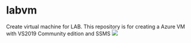 # labvm
Create virtual machine for LAB. This repository is for creating a Azure VM with VS2019 Community edition and SSMS 
<a href="https://portal.azure.com/#create/Microsoft.Template/uri/https://raw.githubusercontent.com/nivedv/labvm/master/scripts/template.json" target="_blank">
  <img src="https://aka.ms/deploytoazurebutton"/>
</a>
